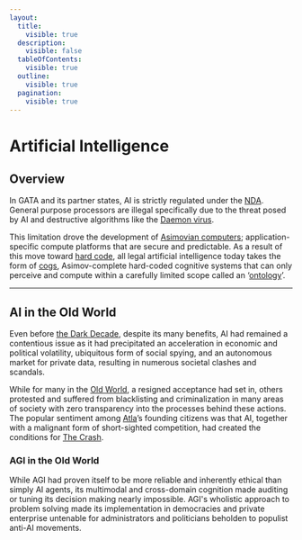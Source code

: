 ```yaml
---
layout:
  title:
    visible: true
  description:
    visible: false
  tableOfContents:
    visible: true
  outline:
    visible: true
  pagination:
    visible: true
---
```


# Artificial Intelligence

## Overview

In GATA and its partner states, AI is strictly regulated under the [NDA](../gata/politics/new-dawn-accords.md). General purpose processors are illegal specifically due to the threat posed by AI and destructive algorithms like the [Daemon virus](the-daemon-virus.md).

This limitation drove the development of [Asimovian computers](asimovian-architecture.md); application-specific compute platforms that are secure and predictable. As a result of this move toward [hard code](hard-code.md), all legal artificial intelligence today takes the form of [cogs](cogs.md), Asimov-complete hard-coded cognitive systems that can only perceive and compute within a carefully limited scope called an ‘[ontology](asimovian-architecture.md#ontology-design)’.

***

## **AI in the Old World**

Even before [the Dark Decade](../history/the-dark-decade.md), despite its many benefits, AI had remained a contentious issue as it had precipitated an acceleration in economic and political volatility, ubiquitous form of social spying, and an autonomous market for private data, resulting in numerous societal clashes and scandals.&#x20;

While for many in the [Old World](../history/the-old-world.md), a resigned acceptance had set in, others protested and suffered from blacklisting and criminalization in many areas of society with zero transparency into the processes behind these actions. The popular sentiment among [Atla](../gata/key-locations/atla.md)’s founding citizens was that AI, together with a malignant form of short-sighted competition, had created the conditions for [The Crash](../history/the-crash.md).

### AGI in the Old World

While AGI had proven itself to be more reliable and inherently ethical than simply AI agents, its multimodal and cross-domain cognition made auditing or tuning its decision making nearly impossible. AGI's wholistic approach to problem solving made its implementation in democracies and private enterprise untenable for administrators and politicians beholden to populist anti-AI movements.

